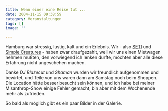 ```yaml
---
title: Wenn einer eine Reise tut ...
date: 2004-11-15 09:38:59
category: Veranstaltungen
tags: []
image: ''

---
```


Hamburg war stressig, lustig, kalt und ein Erlebnis. Wir - also [SETI](http://www.seti-projekt.de/) und [Simple Creatures](http://www.simplecreatures.com/) - haben zwar draufgezahlt, weil wir uns einen Mietwagen nehmen mußten, den vorwiegend ich lenken durfte, möchten aber alle diese Erfahrung nicht ungeschehen machen.  

Danke *DJ Blazecut* und *Shaman* wurden wir freundlich aufgenommen und bewirtet, und Teile von uns waren dann am Samstag noch beim Shoppen. Die Location hätte besser besucht sein können, und ich habe bei meiner Misanthrop-Show einige Fehler gemacht, bin aber mit dem Wochenende mehr als zufrieden.  

So bald als möglich gibt es ein paar Bilder in der Galerie.
